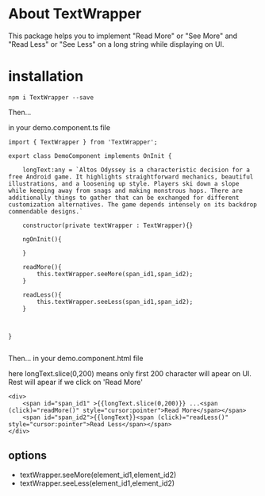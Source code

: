 # About TextWrapper

This package helps you to implement "Read More" or "See More" and "Read Less" or "See Less" on a long string while displaying on UI.

# installation

`npm i TextWrapper --save`

Then...

in your demo.component.ts file 

```
import { TextWrapper } from 'TextWrapper';

export class DemoComponent implements OnInit {

    longText:any = `Altos Odyssey is a characteristic decision for a free Android game. It highlights straightforward mechanics, beautiful illustrations, and a loosening up style. Players ski down a slope while keeping away from snags and making monstrous hops. There are additionally things to gather that can be exchanged for different customization alternatives. The game depends intensely on its backdrop commendable designs.`

    constructor(private textWrapper : TextWrapper){}

    ngOnInit(){

    }

    readMore(){
        this.textWrapper.seeMore(span_id1,span_id2);
    }

    readLess(){
        this.textWrapper.seeLess(span_id1,span_id2);
    }



}


```

Then...
in your demo.component.html file

here longText.slice(0,200) means only first 200 character will apear on UI. Rest will apear if we click on 'Read More' 

```
<div>
    <span id="span_id1" >{{longText.slice(0,200)}} ...<span (click)="readMore()" style="cursor:pointer">Read More</span></span>
    <span id="span_id2">{{longText}}<span (click)="readLess()" style="cursor:pointer">Read Less</span></span>
</div>

```

## options

* textWrapper.seeMore(element_id1,element_id2)
* textWrapper.seeLess(element_id1,element_id2)